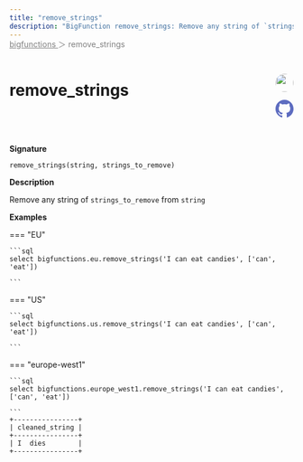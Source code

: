```yaml
---
title: "remove_strings"
description: "BigFunction remove_strings: Remove any string of `strings_to_remove` from `string`"
---
```


<span style="color: gray; position: relative; top: -1rem">
  <a href=".." style="color: gray">bigfunctions </a> ＞ remove_strings
</span>

# remove_strings


<div style="position: relative; top: -4rem; margin-bottom:  -2rem; text-align: right; z-index: 9999;">
  
  <a href="https://www.linkedin.com/in/benjamin-tabet" title="Author: Benjamin Tabet" target="_blank">
    <img src="https://taskfilescsm.s3.amazonaws.com/uploads/speaker_thumb/2022-11-0912%253A07%253A34879766-BenjaminTabet.jpg" width="32" style=" border-radius: 50% !important">
  </a>
  
  <a href="remove_strings.yaml" title="Edit on GitHub" target="_blank"><svg xmlns="http://www.w3.org/2000/svg" width="32" height="32" viewBox="0 0 24 24"><path fill="#5d6cc0" d="M12 0c-6.626 0-12 5.373-12 12 0 5.302 3.438 9.8 8.207 11.387.599.111.793-.261.793-.577v-2.234c-3.338.726-4.033-1.416-4.033-1.416-.546-1.387-1.333-1.756-1.333-1.756-1.089-.745.083-.729.083-.729 1.205.084 1.839 1.237 1.839 1.237 1.07 1.834 2.807 1.304 3.492.997.107-.775.418-1.305.762-1.604-2.665-.305-5.467-1.334-5.467-5.931 0-1.311.469-2.381 1.236-3.221-.124-.303-.535-1.524.117-3.176 0 0 1.008-.322 3.301 1.23.957-.266 1.983-.399 3.003-.404 1.02.005 2.047.138 3.006.404 2.291-1.552 3.297-1.23 3.297-1.23.653 1.653.242 2.874.118 3.176.77.84 1.235 1.911 1.235 3.221 0 4.609-2.807 5.624-5.479 5.921.43.372.823 1.102.823 2.222v3.293c0 .319.192.694.801.576 4.765-1.589 8.199-6.086 8.199-11.386 0-6.627-5.373-12-12-12z"/></svg></a>
</div>



**Signature** 
```
remove_strings(string, strings_to_remove)
```

**Description**

Remove any string of `strings_to_remove` from `string`





**Examples**













=== "EU"

    ```sql
    select bigfunctions.eu.remove_strings('I can eat candies', ['can', 'eat'])
    
    ```




=== "US"

    ```sql
    select bigfunctions.us.remove_strings('I can eat candies', ['can', 'eat'])
    
    ```




=== "europe-west1"

    ```sql
    select bigfunctions.europe_west1.remove_strings('I can eat candies', ['can', 'eat'])
    
    ```









<pre style="margin-top: -1rem;">
<code style="padding-top: 0px; padding-bottom: 0px;">+----------------+
| cleaned_string |
+----------------+
| I  dies        |
+----------------+
</code>
</pre>









